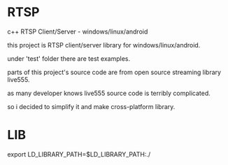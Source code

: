 # RTSP
c++ RTSP Client/Server - windows/linux/android

this project is RTSP client/server library for windows/linux/android.

under 'test' folder there are test examples.

parts of this project's source code are from open source streaming library live555.

as many developer knows live555 source code is terribly complicated. 

so i decided to simplify it and make cross-platform library.

# LIB

export LD_LIBRARY_PATH=$LD_LIBRARY_PATH:./
